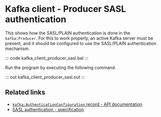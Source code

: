 # Kafka client - Producer SASL authentication

This shows how the SASL/PLAIN authentication is done in the `kafka:Producer`. For this to work properly, an active Kafka server must be present, and it should be configured to use the SASL/PLAIN authentication mechanism.

::: code kafka_client_producer_sasl.bal :::

Run the program by executing the following command.

::: out kafka_client_producer_sasl.out :::

## Related links
- [`kafka:AuthenticationConfiguration` record - API documentation](https://lib.ballerina.io/ballerinax/kafka/3.4.0/records/AuthenticationConfiguration)
- [SASL authentication - specification](https://github.com/ballerina-platform/module-ballerinax-kafka/blob/master/docs/spec/spec.md#322-secure-client)
